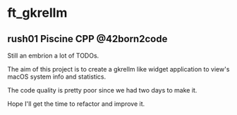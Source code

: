 # ft_gkrellm
## rush01 Piscine CPP @42born2code

Still an embrion a lot of TODOs.

The aim of this project is to create a gkrellm like widget application to view's macOS system info and statistics.


The code quality is pretty poor since we had two days to make it.

Hope I'll get the time to refactor and improve it.
